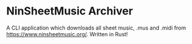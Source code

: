 # NinSheetMusic Archiver
A CLI application which downloads all sheet music, .mus and .midi from https://www.ninsheetmusic.org/. Written in Rust! 